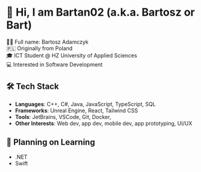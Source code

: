# 👋 Hi, I am Bartan02 (a.k.a. Bartosz or Bart)

👨🏻 Full name: Bartosz Adamczyk  
🇵🇱 Originally from Poland  
🎓 ICT Student @ HZ University of Applied Sciences  
💻 Interested in Software Development 

## 🛠️ Tech Stack

- **Languages**: C++, C#, Java, JavaScript, TypeScript, SQL
- **Frameworks**: Unreal Engine, React, Tailwind CSS
- **Tools**: JetBrains, VSCode, Git, Docker,
- **Other Interests**: Web dev, app dev, mobile dev, app prototyping, UI/UX
  
## 🌱 Planning on Learning

- .NET
- Swift
